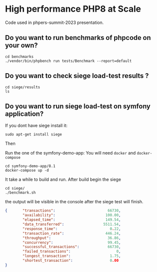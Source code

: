 # High performance PHP8 at Scale
Code used in phpers-summit-2023 presentation.


## Do you want to run benchmarks of phpcode on your own?

```shell
cd benchmarks
./vendor/bin/phpbench run tests/Benchmark --report=default

```
## Do you want to check siege load-test results ?

```shell
cd siege/results
ls
```
## Do you want to run siege load-test on symfony application?
If you dont have siege install it:

```shell
sudo apt-get install siege
```

Then

Run the one of the symfony-demo-app:
You will need `docker` and `docker-compose`
```shell
cd symfony-demo-app/8.1
docker-compose up -d
```
It take a while to build and run. After build begin the siege

```shell
cd siege/
./benchmark.sh
```
the output will be visible in the console after the siege test will finish.


```json
{       "transactions":                        66730,
        "availability":                       100.00,
        "elapsed_time":                       149.54,
        "data_transferred":                  5511.54,
        "response_time":                        0.22,
        "transaction_rate":                   446.24,
        "throughput":                          36.86,
        "concurrency":                         99.45,
        "successful_transactions":             66730,
        "failed_transactions":                     0,
        "longest_transaction":                  1.75,
        "shortest_transaction":                 0.00
}

```
